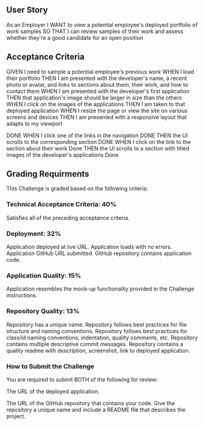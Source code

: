 ## User Story

As an Employer
I WANT to view a potential employee's deployed portfolio of work samples
SO THAT I can review samples of their work and assess whether they're a good candidate for an open position

## Acceptance Criteria

GIVEN I need to sample a potential employee's previous work
WHEN I load their portfolio
THEN I am presented with the developer's name, a recent photo or avatar, and links to sections about them, their work, and how to contact them
WHEN I am presented with the developer's first application
THEN that application's image should be larger in size than the others
WHEN I click on the images of the applications
THEN I am taken to that deployed application
WHEN I resize the page or view the site on various screens and devices
THEN I am presented with a responsive layout that adapts to my viewport

DONE
WHEN I click one of the links in the navigation DONE
THEN the UI scrolls to the corresponding section DONE
WHEN I click on the link to the section about their work Done
THEN the UI scrolls to a section with titled images of the developer's applications Done

## Grading Requirments

This Challenge is graded based on the following criteria:

### Technical Acceptance Criteria: 40%

Satisfies all of the preceding acceptance criteria.

### Deployment: 32%

Application deployed at live URL.
Application loads with no errors.
Application GitHub URL submitted.
GitHub repository contains application code.

### Application Quality: 15%

Application resembles the mock-up functionality provided in the Challenge instructions.

### Repository Quality: 13%

Repository has a unique name.
Repository follows best practices for file structure and naming conventions.
Repository follows best practices for class/id naming conventions, indentation, quality comments, etc.
Repository contains multiple descriptive commit messages.
Repository contains a quality readme with description, screenshot, link to deployed application.

### How to Submit the Challenge

You are required to submit BOTH of the following for review:

The URL of the deployed application.

The URL of the GitHub repository that contains your code. Give the repository a unique name and include a README file that describes the project.
